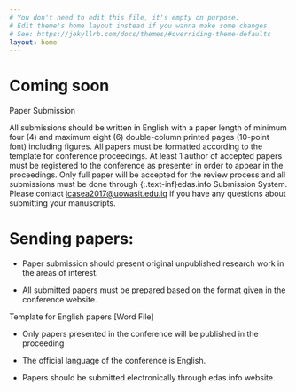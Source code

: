 ```yaml
---
# You don't need to edit this file, it's empty on purpose.
# Edit theme's home layout instead if you wanna make some changes
# See: https://jekyllrb.com/docs/themes/#overriding-theme-defaults
layout: home
---
```


# Coming soon

Paper Submission

All submissions should be written in English with a paper length of minimum four (4) and maximum eight (6) double-column printed pages (10-point font) including figures.
All papers must be formatted according to the template for conference proceedings. At least 1 author of accepted papers must be registered to the conference as presenter in order to appear in the proceedings.
Only full paper will be accepted for the review process and all submissions must be done through {:.text-inf}edas.info Submission System. Please contact icasea2017@uowasit.edu.iq if you have any questions about submitting your manuscripts.

# Sending papers:

- Paper submission should present original unpublished research work in the areas of interest.

- All submitted papers must be prepared based on the format given in the conference website.
 
Template for English papers [Word File]

- Only papers presented in the conference will be published in the proceeding

- The official language of the conference is English.

- Papers should be submitted electronically through edas.info website.